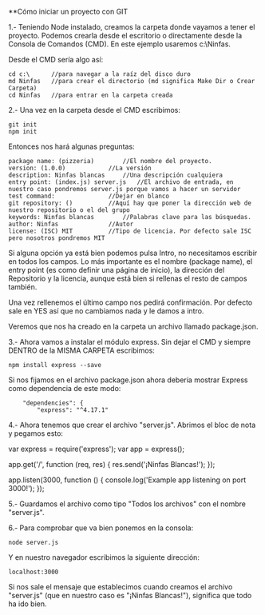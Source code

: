 ﻿**Cómo iniciar un proyecto con GIT

1.- Teniendo Node instalado, creamos la carpeta donde vayamos a tener el proyecto. Podemos crearla desde el escritorio o directamente desde la Consola de Comandos (CMD). En este ejemplo usaremos c:\Ninfas.

Desde el CMD sería algo así:

	cd c:\		//para navegar a la raíz del disco duro
	md Ninfas	//para crear el directorio (md significa Make Dir o Crear Carpeta)
	cd Ninfas 	//para entrar en la carpeta creada

2.- Una vez en la carpeta desde el CMD escribimos:

	git init
	npm init

Entonces nos hará algunas preguntas:

	package name: (pizzeria)		//El nombre del proyecto.
	version: (1.0.0)			//La versión
	description: Ninfas blancas		//Una descripción cualquiera
	entry point: (index.js) server.js	//El archivo de entrada, en nuestro caso pondremos server.js porque vamos a hacer un servidor
	test command:				//Dejar en blanco
	git repository: ()			//Aquí hay que poner la dirección web de nuestro repositorio o el del grupo
	keywords: Ninfas blancas		//Palabras clave para las búsquedas.
	author: Ninfas				//Autor
	license: (ISC) MIT			//Tipo de licencia. Por defecto sale ISC 						pero nosotros pondremos MIT

Si alguna opción ya está bien podemos pulsa Intro, no necesitamos escribir en todos los campos. Lo más importante es el nombre (package name), el entry point (es como definir una página de inicio), la dirección del Repositorio y la licencia, aunque está bien si rellenas el resto de campos también.

Una vez rellenemos el último campo nos pedirá confirmación. Por defecto sale en YES así que no cambiamos nada y le damos a intro.

Veremos que nos ha creado en la carpeta un archivo llamado package.json.

3.- Ahora vamos a instalar el módulo express. Sin dejar el CMD y siempre DENTRO de la MISMA CARPETA escribimos:
	
	npm install express --save
	
Si nos fijamos en el archivo package.json ahora debería mostrar Express como dependencia de este modo:

  		"dependencies": {
		    "express": "^4.17.1"

4.- Ahora tenemos que crear el archivo "server.js". Abrimos el bloc de nota y pegamos esto:

var express = require('express');
var app = express();

app.get('/', function (req, res) {
  res.send('¡Ninfas Blancas!');
});

app.listen(3000, function () {
  console.log('Example app listening on port 3000!');
});

5.- Guardamos el archivo como tipo "Todos los archivos" con el nombre "server.js".

6.- Para comprobar que va bien ponemos en la consola:
	
	node server.js

Y en nuestro navegador escribimos  la siguiente dirección:

	localhost:3000

Si nos sale el mensaje que establecimos cuando creamos el archivo "server.js" (que en nuestro caso es "¡Ninfas Blancas!"), significa que todo ha ido bien.
